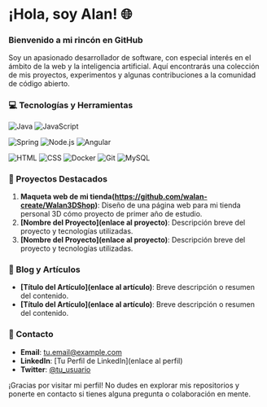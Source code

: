 # ¡Hola, soy Alan! 🌐

### Bienvenido a mi rincón en GitHub
Soy un apasionado desarrollador de software, con especial interés en el ámbito de la web y la inteligencia artificial. Aquí encontrarás una colección de mis proyectos, experimentos y algunas contribuciones a la comunidad de código abierto.

### 💻 Tecnologías y Herramientas

<p align="left"> 
  <img src="https://img.shields.io/badge/Java-ED8B00?style=for-the-badge&logo=openjdk&logoColor=white" alt="Java"/>  
  <img src="https://img.shields.io/badge/JavaScript-323330?style=for-the-badge&logo=javascript&logoColor=F7DF1E" alt="JavaScript"/>
</p>

<p align="left">
  <img src="https://img.shields.io/badge/Spring-6DB33F?style=for-the-badge&logo=spring&logoColor=white" alt="Spring"/>
  <img src="https://img.shields.io/badge/Node.js-43853D?style=for-the-badge&logo=node.js&logoColor=white" alt="Node.js"/>
  <img src="https://img.shields.io/badge/Angular-DD0031?style=for-the-badge&logo=angular&logoColor=white" alt="Angular"/>
</p>

<p align="left">
  <img src="https://img.shields.io/badge/HTML-E34F26?style=for-the-badge&logo=html5&logoColor=white" alt="HTML"/>
  <img src="https://img.shields.io/badge/CSS-1572B6?style=for-the-badge&logo=css3&logoColor=white" alt="CSS"/>
  <img src="https://img.shields.io/badge/Docker-2496ED?style=for-the-badge&logo=docker&logoColor=white" alt="Docker"/>
  <img src="https://img.shields.io/badge/Git-F05032?style=for-the-badge&logo=git&logoColor=white" alt="Git"/>
  <img src="https://img.shields.io/badge/MySQL-4479A1?style=for-the-badge&logo=mysql&logoColor=white" alt="MySQL"/>


### 🌟 Proyectos Destacados
1. **Maqueta web de mi tienda(https://github.com/walan-create/Walan3DShop)**: Diseño de una página web para mi tienda personal 3D cómo proyecto de primer año de estudio.
2. **[Nombre del Proyecto](enlace al proyecto)**: Descripción breve del proyecto y tecnologías utilizadas.
3. **[Nombre del Proyecto](enlace al proyecto)**: Descripción breve del proyecto y tecnologías utilizadas.

### 📝 Blog y Artículos
- **[Título del Artículo](enlace al artículo)**: Breve descripción o resumen del contenido.
- **[Título del Artículo](enlace al artículo)**: Breve descripción o resumen del contenido.

### 💬 Contacto
- **Email**: [tu.email@example.com](mailto:tu.email@example.com)
- **LinkedIn**: [Tu Perfil de LinkedIn](enlace al perfil)
- **Twitter**: [@tu_usuario](https://twitter.com/tu_usuario)

¡Gracias por visitar mi perfil! No dudes en explorar mis repositorios y ponerte en contacto si tienes alguna pregunta o colaboración en mente.
